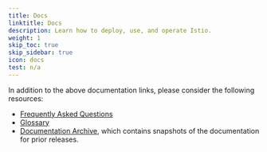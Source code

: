```yaml
---
title: Docs
linktitle: Docs
description: Learn how to deploy, use, and operate Istio.
weight: 1
skip_toc: true
skip_sidebar: true
icon: docs
test: n/a
---
```


In addition to the above documentation links, please consider the following resources:

- [Frequently Asked Questions](/faq)
- [Glossary](/docs/reference/glossary)
- [Documentation Archive](https://istio.io/archive/), which contains snapshots of the documentation for prior releases.